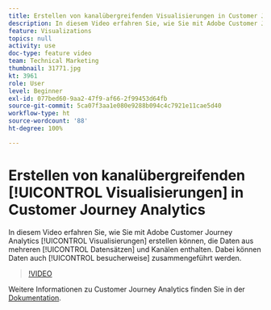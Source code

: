```yaml
---
title: Erstellen von kanalübergreifenden Visualisierungen in Customer Journey Analytics
description: In diesem Video erfahren Sie, wie Sie mit Adobe Customer Journey Analytics Visualisierungen erstellen können, die Daten aus mehreren Datensätzen und Kanälen enthalten. Dabei können Daten auch besucherweise zusammengeführt werden.
feature: Visualizations
topics: null
activity: use
doc-type: feature video
team: Technical Marketing
thumbnail: 31771.jpg
kt: 3961
role: User
level: Beginner
exl-id: 077bed60-9aa2-47f9-af66-2f99453d64fb
source-git-commit: 5ca07f3aa1e080e9288b094c4c7921e11cae5d40
workflow-type: ht
source-wordcount: '88'
ht-degree: 100%

---
```


# Erstellen von kanalübergreifenden [!UICONTROL Visualisierungen] in Customer Journey Analytics

In diesem Video erfahren Sie, wie Sie mit Adobe Customer Journey Analytics [!UICONTROL Visualisierungen] erstellen können, die Daten aus mehreren [!UICONTROL Datensätzen] und Kanälen enthalten. Dabei können Daten auch [!UICONTROL besucherweise] zusammengeführt werden.

>[!VIDEO](https://video.tv.adobe.com/v/31771/?quality=12)

Weitere Informationen zu Customer Journey Analytics finden Sie in der [Dokumentation](https://experienceleague.adobe.com/docs/analytics-platform/using/cja-landing.html?lang=de).

